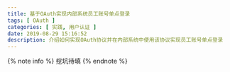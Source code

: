 ```yaml
---
title: 基于OAuth实现内部系统员工账号单点登录
tags: [ OAuth ]
categories: [ 实践, 用户认证 ]
date: 2019-08-29 15:16:52
description: 介绍如何实现OAuth协议并在内部系统中使用该协议实现员工账号单点登录
---
```


{% note info %}
挖坑待填
{% endnote %}
